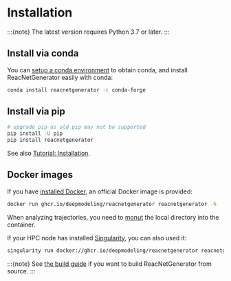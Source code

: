 # Installation

:::{note}
The latest version requires Python 3.7 or later.
:::

## Install via conda

You can [setup a conda environment](https://docs.deepmodeling.com/faq/conda.html) to obtain conda, and install ReacNetGenerator easily with conda:

```bash
conda install reacnetgenerator -c conda-forge
```

## Install via pip

```bash
# upgrade pip as old pip may not be supported
pip install -U pip
pip install reacnetgenerator
```

See also [Tutorial: Installation](../tutorial/install.ipynb).

## Docker images

If you have [installed Docker](https://docs.docker.com/install/), an official Docker image is provided:

```bash
docker run ghcr.io/deepmodeling/reacnetgenerator reacnetgenerator -h
```

When analyzing trajectories, you need to [monut](https://docs.docker.com/storage/bind-mounts/) the local directory into the container.

If your HPC node has installed [Singularity](https://sylabs.io/docs/), you can also used it:

```bash
singularity run docker://ghcr.io/deepmodeling/reacnetgenerator reacnetgenerator -h
```

:::{note}
See [the build guide](build.md) if you want to build ReacNetGenerator from source.
:::
